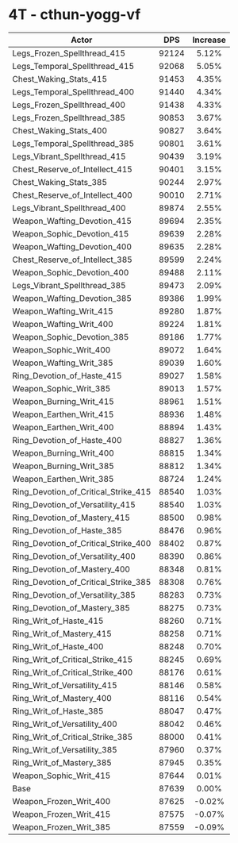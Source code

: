 # 4T - cthun-yogg-vf
| Actor | DPS | Increase |
|---|:---:|:---:|
|Legs_Frozen_Spellthread_415|92124|5.12%|
|Legs_Temporal_Spellthread_415|92068|5.05%|
|Chest_Waking_Stats_415|91453|4.35%|
|Legs_Temporal_Spellthread_400|91440|4.34%|
|Legs_Frozen_Spellthread_400|91438|4.33%|
|Legs_Frozen_Spellthread_385|90853|3.67%|
|Chest_Waking_Stats_400|90827|3.64%|
|Legs_Temporal_Spellthread_385|90801|3.61%|
|Legs_Vibrant_Spellthread_415|90439|3.19%|
|Chest_Reserve_of_Intellect_415|90401|3.15%|
|Chest_Waking_Stats_385|90244|2.97%|
|Chest_Reserve_of_Intellect_400|90010|2.71%|
|Legs_Vibrant_Spellthread_400|89874|2.55%|
|Weapon_Wafting_Devotion_415|89694|2.35%|
|Weapon_Sophic_Devotion_415|89639|2.28%|
|Weapon_Wafting_Devotion_400|89635|2.28%|
|Chest_Reserve_of_Intellect_385|89599|2.24%|
|Weapon_Sophic_Devotion_400|89488|2.11%|
|Legs_Vibrant_Spellthread_385|89473|2.09%|
|Weapon_Wafting_Devotion_385|89386|1.99%|
|Weapon_Wafting_Writ_415|89280|1.87%|
|Weapon_Wafting_Writ_400|89224|1.81%|
|Weapon_Sophic_Devotion_385|89186|1.77%|
|Weapon_Sophic_Writ_400|89072|1.64%|
|Weapon_Wafting_Writ_385|89039|1.60%|
|Ring_Devotion_of_Haste_415|89027|1.58%|
|Weapon_Sophic_Writ_385|89013|1.57%|
|Weapon_Burning_Writ_415|88961|1.51%|
|Weapon_Earthen_Writ_415|88936|1.48%|
|Weapon_Earthen_Writ_400|88894|1.43%|
|Ring_Devotion_of_Haste_400|88827|1.36%|
|Weapon_Burning_Writ_400|88815|1.34%|
|Weapon_Burning_Writ_385|88812|1.34%|
|Weapon_Earthen_Writ_385|88724|1.24%|
|Ring_Devotion_of_Critical_Strike_415|88540|1.03%|
|Ring_Devotion_of_Versatility_415|88540|1.03%|
|Ring_Devotion_of_Mastery_415|88500|0.98%|
|Ring_Devotion_of_Haste_385|88476|0.96%|
|Ring_Devotion_of_Critical_Strike_400|88402|0.87%|
|Ring_Devotion_of_Versatility_400|88390|0.86%|
|Ring_Devotion_of_Mastery_400|88348|0.81%|
|Ring_Devotion_of_Critical_Strike_385|88308|0.76%|
|Ring_Devotion_of_Versatility_385|88283|0.73%|
|Ring_Devotion_of_Mastery_385|88275|0.73%|
|Ring_Writ_of_Haste_415|88260|0.71%|
|Ring_Writ_of_Mastery_415|88258|0.71%|
|Ring_Writ_of_Haste_400|88248|0.70%|
|Ring_Writ_of_Critical_Strike_415|88245|0.69%|
|Ring_Writ_of_Critical_Strike_400|88176|0.61%|
|Ring_Writ_of_Versatility_415|88146|0.58%|
|Ring_Writ_of_Mastery_400|88116|0.54%|
|Ring_Writ_of_Haste_385|88047|0.47%|
|Ring_Writ_of_Versatility_400|88042|0.46%|
|Ring_Writ_of_Critical_Strike_385|88000|0.41%|
|Ring_Writ_of_Versatility_385|87960|0.37%|
|Ring_Writ_of_Mastery_385|87945|0.35%|
|Weapon_Sophic_Writ_415|87644|0.01%|
|Base|87639|0.00%|
|Weapon_Frozen_Writ_400|87625|-0.02%|
|Weapon_Frozen_Writ_415|87575|-0.07%|
|Weapon_Frozen_Writ_385|87559|-0.09%|

